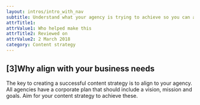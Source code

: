 ```yaml
---
layout: intros/intro_with_nav
subtitle: Understand what your agency is trying to achieve so you can align your content strategy.
attrTitle1: 
attrValue1: Who helped make this
attrTitle2: Reviewed on
attrValue2: 2 March 2018
category: Content strategy
---
```


## [3]Why align with your business needs

The key to creating a successful content strategy is to align to your agency.  All agencies have a corporate plan that should include a vision, mission and goals. Aim for your content strategy to achieve these.
